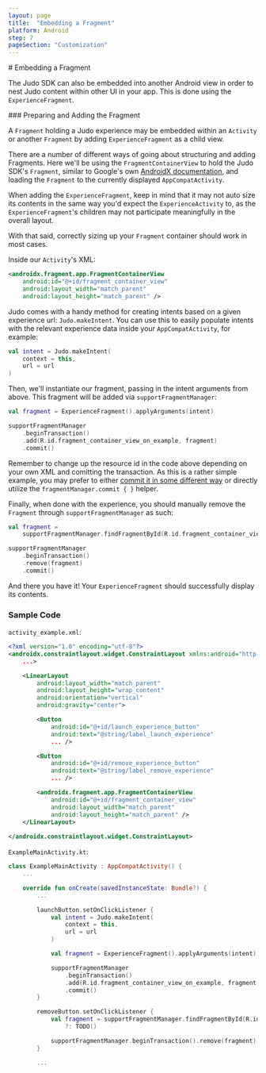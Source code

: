 ```yaml
---
layout: page
title:  "Embedding a Fragment"
platform: Android
step: 7
pageSection: "Customization"
---
```

<section id="{{page.title | slugify }}" markdown=1>
# Embedding a Fragment

The Judo SDK can also be embedded into another Android view in order to nest Judo content within other UI in your app. This is done using the `ExperienceFragment`.

</section>
<section id="view-controller-containment" markdown=1>
### Preparing and Adding the Fragment

A `Fragment` holding a Judo experience may be embedded within an `Activity` or another `Fragment` by adding `ExperienceFragment` as a child view.

There are a number of different ways of going about structuring and adding Fragments. Here we'll be using the `FragmentContainerView` to hold the Judo SDK's `Fragment`, similar to Google's own [AndroidX documentation](https://developer.android.com/guide/fragments/create), and loading the `Fragment` to the currently displayed `AppCompatActivity`.

When adding the `ExperienceFragment`, keep in mind that it may not auto size its contents in the same way you'd expect the `ExperienceActivity` to, as the `ExperienceFragment`'s children may not participate meaningfully in the overall layout.

With that said, correctly sizing up your `Fragment` container should work in most cases.

Inside our `Activity`'s XML:

```xml
<androidx.fragment.app.FragmentContainerView
    android:id="@+id/fragment_container_view"
    android:layout_width="match_parent"
    android:layout_height="match_parent" />
```

Judo comes with a handy method for creating intents based on a given experience url: `Judo.makeIntent`. You can use this to easily populate intents with the relevant experience data inside your `AppCompatActivity`, for example:

```kotlin
val intent = Judo.makeIntent(
    context = this,
    url = url
)
```

Then, we'll instantiate our fragment, passing in the intent arguments from above. This fragment will be added via `supportFragmentManager`:

```kotlin
val fragment = ExperienceFragment().applyArguments(intent)

supportFragmentManager
    .beginTransaction()
    .add(R.id.fragment_container_view_on_example, fragment)
    .commit()
```

Remember to change up the resource id in the code above depending on your own XML and comitting the transaction. As this is a rather simple example, you may prefer to either [commit it in some different way](https://developer.android.com/guide/fragments/transactions) or directly utilize the `fragmentManager.commit { }` helper.

Finally, when done with the experience, you should manually remove the `Fragment` through `supportFragmentManager` as such:

```kotlin
val fragment =
    supportFragmentManager.findFragmentById(R.id.fragment_container_view) ?: TODO()

supportFragmentManager
    .beginTransaction()
    .remove(fragment)
    .commit()
```

And there you have it! Your `ExperienceFragment` should successfully display its contents.

### Sample Code

`activity_example.xml`:
```xml
<?xml version="1.0" encoding="utf-8"?>
<androidx.constraintlayout.widget.ConstraintLayout xmlns:android="http://schemas.android.com/apk/res/android"
    ...>

    <LinearLayout
        android:layout_width="match_parent"
        android:layout_height="wrap_content"
        android:orientation="vertical"
        android:gravity="center">

        <Button
            android:id="@+id/launch_experience_button"
            android:text="@string/label_launch_experience"
            ... />

        <Button
            android:id="@+id/remove_experience_button"
            android:text="@string/label_remove_experience" 
            ... />

        <androidx.fragment.app.FragmentContainerView
            android:id="@+id/fragment_container_view"
            android:layout_width="match_parent"
            android:layout_height="match_parent" />
    </LinearLayout>
    
</androidx.constraintlayout.widget.ConstraintLayout>
```

`ExampleMainActivity.kt`:
```kotlin
class ExampleMainActivity : AppCompatActivity() {
    ...

    override fun onCreate(savedInstanceState: Bundle?) {
        ...

        launchButton.setOnClickListener {
            val intent = Judo.makeIntent(
                context = this,
                url = url
            )

            val fragment = ExperienceFragment().applyArguments(intent)

            supportFragmentManager
                .beginTransaction()
                .add(R.id.fragment_container_view_on_example, fragment)
                .commit()
        }

        removeButton.setOnClickListener {
            val fragment = supportFragmentManager.findFragmentById(R.id.fragment_container_view_on_example)
                ?: TODO()

            supportFragmentManager.beginTransaction().remove(fragment).commit()
        }

        ...
```

</section>
